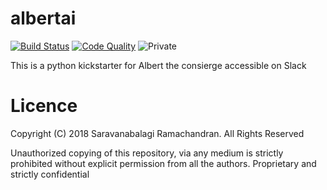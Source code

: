 # albertai
[![Build Status](https://travis-ci.org/zekedran/albertai.svg?branch=master)](https://travis-ci.org/zekedran/albertai)
[![Code Quality](https://api.codacy.com/project/badge/Grade/7efff48b874a4234a90a5d0f9d8fd9e0)](https://www.codacy.com/app/zekedran/albertai?utm_source=github.com&amp;utm_medium=referral&amp;utm_content=zekedran/albertai&amp;utm_campaign=Badge_Grade)
![Private](https://img.shields.io/badge/copyright-yes-red.svg)

This is a python kickstarter for Albert the consierge accessible on Slack

# Licence
Copyright (C) 2018 Saravanabalagi Ramachandran. All Rights Reserved

Unauthorized copying of this repository, via any medium is strictly prohibited without explicit permission from all the authors.
Proprietary and strictly confidential
 
